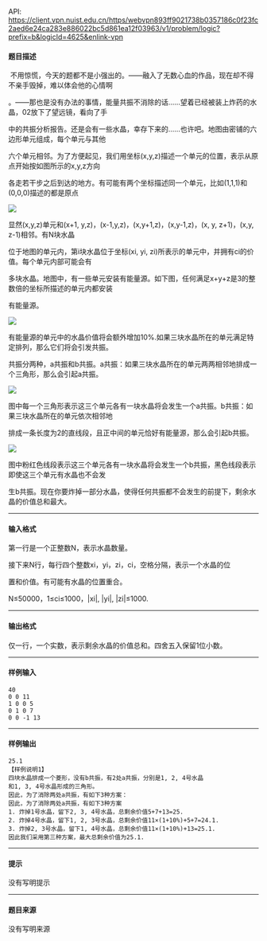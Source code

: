 API: https://client.vpn.nuist.edu.cn/https/webvpn893ff9021738b0357186c0f23fc2aed6e24ca283e886022bc5d861ea12f03963/v1/problem/logic?prefix=b&logicId=4625&enlink-vpn

#### 题目描述

 不用惊慌，今天的题都不是小强出的。——融入了无数心血的作品，现在却不得不亲手毁掉，难以体会他的心情啊

。——那也是没有办法的事情，能量共振不消除的话……望着已经被装上炸药的水晶，02放下了望远镜，看向了手

中的共振分析报告。还是会有一些水晶，幸存下来的……也许吧。地图由密铺的六边形单元组成，每个单元与其他

六个单元相邻。为了方便起见，我们用坐标(x,y,z)描述一个单元的位置，表示从原点开始按如图所示的x,y,z方向

各走若干步之后到达的地方。有可能有两个坐标描述同一个单元，比如(1,1,1)和(0,0,0)描述的都是原点

![](../file/4625_0.png)

显然(x,y,z)单元和(x+1, y,z)，(x-1,y,z)，(x,y+1,z)，(x,y-1,z)，(x, y, z+1)，(x,y, z-1)相邻。有N块水晶

位于地图的单元内，第i块水晶位于坐标(xi, yi, zi)所表示的单元中，并拥有ci的价值。每个单元内部可能会有

多块水晶。地图中，有一些单元安装有能量源。如下图，任何满足x+y+z是3的整数倍的坐标所描述的单元内都安装

有能量源。

![](../file/4625_1.png)

有能量源的单元中的水晶价值将会额外增加10%.如果三块水晶所在的单元满足特定排列，那么它们将会引发共振。

共振分两种，a共振和b共振。a共振：如果三块水晶所在的单元两两相邻地排成一个三角形，那么会引起a共振。

![](../file/4625_2.png)

图中每一个三角形表示这三个单元各有一块水晶将会发生一个a共振。b共振：如果三块水晶所在的单元依次相邻地

排成一条长度为2的直线段，且正中间的单元恰好有能量源，那么会引起b共振。

![](../file/4625_3.png)

图中粉红色线段表示这三个单元各有一块水晶将会发生一个b共振，黑色线段表示即使这三个单元有水晶也不会发

生b共振。现在你要炸掉一部分水晶，使得任何共振都不会发生的前提下，剩余水晶的价值总和最大。

---

#### 输入格式

第一行是一个正整数N，表示水晶数量。

接下来N行，每行四个整数xi，yi，zi，ci，空格分隔，表示一个水晶的位

置和价值。有可能有水晶的位置重合。

N≤50000，1≤ci≤1000，|xi|, |yi|, |zi|≤1000.

---

#### 输出格式

仅一行，一个实数，表示剩余水晶的价值总和。四舍五入保留1位小数。

---

#### 样例输入
```
40
0 0 11
1 0 0 5
0 1 0 7
0 0 -1 13
```

---

#### 样例输出
```
25.1
【样例说明1】
四块水晶排成一个菱形，没有b共振，有2处a共振，分别是1, 2, 4号水晶
和1, 3, 4号水晶形成的三角形。
因此，为了消除两处a共振，有如下3种方案：
因此，为了消除两处a共振，有如下3种方案
1. 炸掉1号水晶，留下2, 3, 4号水晶，总剩余价值5+7+13=25.
2. 炸掉4号水晶，留下1, 2, 3号水晶，总剩余价值11×(1+10%)+5+7=24.1.
3. 炸掉2, 3号水晶，留下1, 4号水晶，总剩余价值11×(1+10%)+13=25.1.
因此我们采用第三种方案，最大总剩余价值为25.1.
```

---

#### 提示

没有写明提示

---

#### 题目来源

没有写明来源